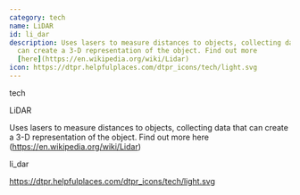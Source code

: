 ```yaml
---
category: tech
name: LiDAR
id: li_dar
description: Uses lasers to measure distances to objects, collecting data that
  can create a 3-D representation of the object. Find out more
  [here](https://en.wikipedia.org/wiki/Lidar)
icon: https://dtpr.helpfulplaces.com/dtpr_icons/tech/light.svg
---
```

tech

LiDAR

Uses lasers to measure distances to objects, collecting data that can create a 3-D representation of the object. Find out more here (https://en.wikipedia.org/wiki/Lidar)

li_dar

https://dtpr.helpfulplaces.com/dtpr_icons/tech/light.svg